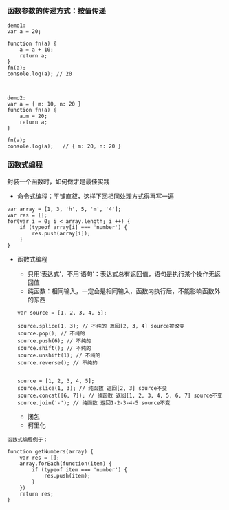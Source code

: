 ### 函数参数的传递方式：按值传递

```JS
demo1:
var a = 20;

function fn(a) {
    a = a + 10;
    return a;
}
fn(a);
console.log(a); // 20



demo2:
var a = { m: 10, n: 20 }
function fn(a) {
    a.m = 20;
    return a;
}

fn(a);
console.log(a);   // { m: 20, n: 20 }
```

### 函数式编程

封装一个函数时，如何做才是最佳实践

- 命令式编程：平铺直叙，这样下回相同处理方式得再写一遍

```JS
var array = [1, 3, 'h', 5, 'm', '4'];
var res = [];
for(var i = 0; i < array.length; i ++) {
    if (typeof array[i] === 'number') {
        res.push(array[i]);
    }
}
```



- 函数式编程

  - 只用‘表达式’，不用‘语句’：表达式总有返回值，语句是执行某个操作无返回值
  - 纯函数：相同输入，一定会是相同输入，函数内执行后，不能影响函数外的东西

  ```JS
  var source = [1, 2, 3, 4, 5];
  
  source.splice(1, 3); // 不纯的 返回[2, 3, 4] source被改变
  source.pop(); // 不纯的
  source.push(6); // 不纯的
  source.shift(); // 不纯的
  source.unshift(1); // 不纯的
  source.reverse(); // 不纯的
  
  
  source = [1, 2, 3, 4, 5];
  source.slice(1, 3); // 纯函数 返回[2, 3] source不变
  source.concat([6, 7]); // 纯函数 返回[1, 2, 3, 4, 5, 6, 7] source不变
  source.join('-'); // 纯函数 返回1-2-3-4-5 source不变
  ```

  - 闭包
  - 柯里化

```JS
函数式编程例子：

function getNumbers(array) {
    var res = [];
    array.forEach(function(item) {
        if (typeof item === 'number') {
            res.push(item);
        }
    })
    return res;
}
```


